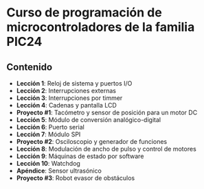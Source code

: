 # Curso de programación de microcontroladores de la familia PIC24
## Contenido
* **Lección 1**: Reloj de sistema y puertos I/O
* **Lección 2**: Interrupciones externas
* **Lección 3**: Interrupciones por timmer
* **Lección 4**: Cadenas y pantalla LCD
* **Proyecto #1**: Tacómetro y sensor de posición para un motor DC
* **Lección 5**: Módulo de conversión analógico-digital
* **Lección 6**: Puerto serial
* **Lección 7**: Módulo SPI
* **Proyecto #2**: Osciloscopio y generador de funciones
* **Lección 8**: Modulación de ancho de pulso y control de motores
* **Lección 9**: Máquinas de estado por software
* **Lección 10**: Watchdog
* **Apéndice**: Sensor ultrasónico
* **Proyecto #3**: Robot evasor de obstáculos 

